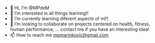 - 👋 Hi, I’m @MPdeM
- 👀 I’m interested in all things learning!!
- 🌱 I’m currently learning diferent aspects of ml!! 
- 💞️ I’m looking to collaborate on projects centered on health, fitness, human performance, ...  contact me if you have an interesting idea!
- 📫 How to reach me mpmarinkovic@gmail.com

<!---
MPdeM/MPdeM is a ✨ special ✨ repository because its `README.md` (this file) appears on your GitHub profile.
You can click the Preview link to take a look at your changes.
--->
